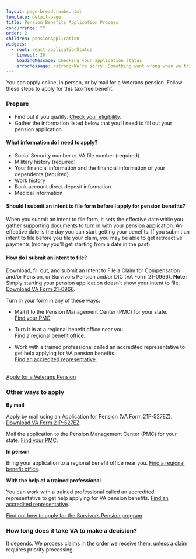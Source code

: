 ```yaml
---
layout: page-breadcrumbs.html
template: detail-page
title: Pension Benefits Application Process
concurrence: ""
order: 2
children: pensionApplication
widgets:
  - root: react-applicationStatus
    timeout: 20
    loadingMessage: Checking your application status.
    errorMessage: <strong>We’re sorry. Something went wrong when we tried to load your saved application.</strong><br/>Please try refreshing your browser in a few minutes.
---
```


<div class="va-introtext">

You can apply online, in person, or by mail for a Veterans pension. Follow these steps to apply for this tax-free benefit.

</div>

### Prepare

- Find out if you qualify. [Check your eligibility](/pension/eligibility/).
- Gather the information listed below that you’ll need to fill out your pension application.

<div class="feature">

#### What information do I need to apply?

- Social Security number or VA file number (required)
- Military history (required)
- Your financial information and the financial information of your dependents (required)
- Work history
- Bank account direct deposit information
- Medical information

</div>

#### Should I submit an intent to file form before I apply for pension benefits?

When you submit an intent to file form, it sets the effective date while you gather supporting documents to turn in with your pension application. An effective date is the day you can start getting your benefits. If you submit an intent to file before you file your claim, you may be able to get retroactive payments (money you'll get starting from a date in the past). 

#### How do I submit an intent to file?

Download, fill out, and submit an Intent to File a Claim for Compensation and/or Pension, or Survivors Pension and/or DIC (VA Form 21-0966). 
**Note:** Simply starting your pension application doesn’t show your intent to file. <br>
[Download VA Form 21-0966](https://www.vba.va.gov/pubs/forms/VBA-21-0966-ARE.pdf).

Turn in your form in any of these ways:

- Mail it to the Pension Management Center (PMC) for your state. <br>
[Find your PMC](/pension/pension-management-center/).

- Turn it in at a regional benefit office near you. <br>
[Find a regional benefit office](/facilities/).

- Work with a trained professional called an accredited representative to get help applying for VA pension benefits. <br>
[Find an accredited representative](/disability-benefits/apply/help/).

</br>

<div id="react-applicationStatus" class="static-page-widget">
  <a class="usa-button-primary va-button-primary" href="/pension/application/527EZ">Apply for a Veterans Pension</a>
</div>

### Other ways to apply

**By mail**

Apply by mail using an Application for Pension (VA Form 21P-527EZ). [Download VA Form 21P-527EZ](https://www.vba.va.gov/pubs/forms/VBA-21P-527EZ-ARE.pdf).

Mail the application to the Pension Management Center (PMC) for your state. [Find your PMC](/pension/pension-management-center/).

**In person**

Bring your application to a regional benefit office near you. [Find a regional benefit office](/facilities/).

**With the help of a trained professional**

You can work with a trained professional called an accredited representative to get help applying for VA pension benefits. [Find an accredited representative](/disability-benefits/apply/help/).


[Find out how to apply for the Survivors Pension program](/pension/survivors-pension/).

### How long does it take VA to make a decision?

It depends. We process claims in the order we receive them, unless a claim requires priority processing.
